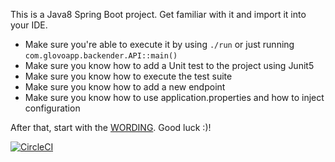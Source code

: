 This is a Java8 Spring Boot project. Get familiar with it and import it into your IDE.

- Make sure you're able to execute it by using `./run` or just running `com.glovoapp.backender.API::main()`
- Make sure you know how to add a Unit test to the project using Junit5
- Make sure you know how to execute the test suite
- Make sure you know how to add a new endpoint
- Make sure you know how to use application.properties and how to inject configuration

After that, start with the [WORDING](./WORDING.md). Good luck :)!

[![CircleCI](https://circleci.com/gh/mvppoa/glovo-assignment.svg)](https://circleci.com/gh/mvppoa/glovo-assignment)
